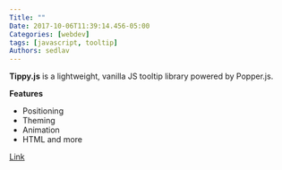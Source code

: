 ```yaml
---
Title: ""
Date: 2017-10-06T11:39:14.456-05:00
Categories: [webdev]
tags: [javascript, tooltip]
Authors: sedlav
---
```


**Tippy.js** is a lightweight, vanilla JS tooltip library powered by Popper.js.

**Features**

* Positioning
* Theming
* Animation
* HTML and more

[Link](https://atomiks.github.io/tippyjs/)
